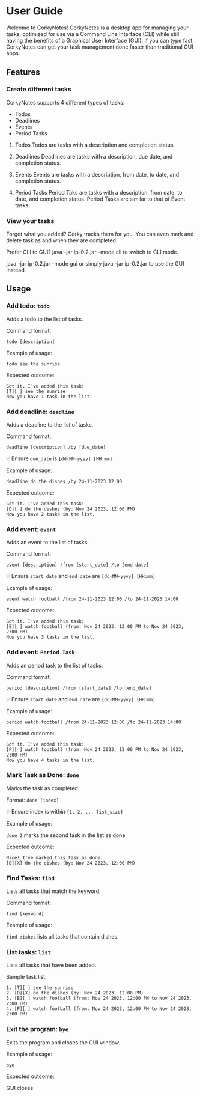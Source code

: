 # User Guide
Welcome to CorkyNotes! CorkyNotes is a desktop app for managing your tasks, optimized for use via a Command Line Interface (CLI) while still having the benefits of a Graphical User Interface (GUI). If you can type fast, CorkyNotes can get your task management done faster than traditional GUI apps.



## Features


### Create different tasks
CorkyNotes supports 4 different types of tasks:

- Todos
- Deadlines
- Events
- Period Tasks

1. Todos
Todos are tasks with a description and completion status.

2. Deadlines
Deadlines are tasks with a description, due date, and completion status.

3. Events
Events are tasks with a description, from date, to date, and completion status.

4. Period Tasks
Period Taks are tasks with a description, from date, to date, and completion status. Period Tasks are similar to that of Event tasks.


### View your tasks
Forgot what you added? Corky tracks them for you. You can even mark and delete task as and when they are completed.


Prefer CLI to GUI?
java -jar ip-0.2.jar -mode cli to switch to CLI mode.

java -jar ip-0.2.jar -mode gui or simply java -jar ip-0.2.jar to use the GUI instead.


## Usage


### Add todo: `todo`
Adds a todo to the list of tasks.

Command format:

`todo [description]`

Example of usage:

`todo see the sunrise`

Expected outcome:

```
Got it. I've added this task:
[T][ ] see the sunrise
Now you have 1 task in the list.
```

### Add deadline: `deadline`
Adds a deadline to the list of tasks.

Command format:

`deadline [description] /by [due_date]`

💡 Ensure `due_date` is `[dd-MM-yyyy] [HH:mm]` 

Example of usage:

`deadline do the dishes /by 24-11-2023 12:00`

Expected outcome:

```
Got it. I've added this task:
[D][ ] do the dishes (by: Nov 24 2023, 12:00 PM)
Now you have 2 tasks in the list.
```

### Add event: `event`
Adds an event to the list of tasks.

Command format:

`event [description] /from [start_date] /to [end date]`

💡 Ensure `start_date` and `end_date` are `[dd-MM-yyyy] [HH:mm]` 

Example of usage:

`event watch football /from 24-11-2023 12:00 /to 24-11-2023 14:00`

Expected outcome:

```
Got it. I've added this task:
[E][ ] watch football (from: Nov 24 2023, 12:00 PM to Nov 24 2023, 2:00 PM)
Now you have 3 tasks in the list.
```

### Add event: `Period Task`
Adds an period task to the list of tasks.

Command format:

`period [description] /from [start_date] /to [end_date]`

💡 Ensure `start_date` and `end_date` are `[dd-MM-yyyy] [HH:mm]` 

Example of usage:

`period watch football /from 24-11-2023 12:00 /to 24-11-2023 14:00`

Expected outcome:

```
Got it. I've added this task:
[P][ ] watch football (from: Nov 24 2023, 12:00 PM to Nov 24 2023, 2:00 PM)
Now you have 4 tasks in the list.
```

### Mark Task as Done: `done`
Marks the task as completed.

Format: `done [index]`

💡 Ensure index is within `{1, 2, ... list_size}`

Example of usage:

`done 2` marks the second task in the list as done.

Expected outcome:

```
Nice! I've marked this task as done:
[D][X] do the dishes (by: Nov 24 2023, 12:00 PM)
```

### Find Tasks: `find`
Lists all tasks that match the keyword.

Command format:

`find [keyword]`

Example of usage:

`find dishes` lists all tasks that contain dishes.



### List tasks: `list`
Lists all tasks that have been added.

Sample task list:

```
1. [T][ ] see the sunrise
2. [D][X] do the dishes (by: Nov 24 2023, 12:00 PM)
3. [E][ ] watch football (from: Nov 24 2023, 12:00 PM to Nov 24 2023, 2:00 PM)
4. [P][ ] watch football (from: Nov 24 2023, 12:00 PM to Nov 24 2023, 2:00 PM)
```

### Exit the program: `bye`
Exits the program and closes the GUI window.

Example of usage:

`bye`

Expected outcome:

GUI closes